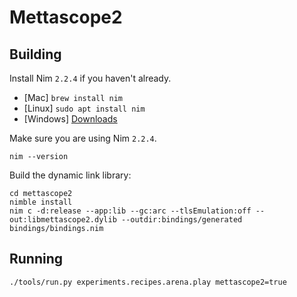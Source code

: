 # Mettascope2

## Building

Install Nim `2.2.4` if you haven't already.

- [Mac] `brew install nim`
- [Linux] `sudo apt install nim`
- [Windows] [Downloads](https://nim-lang.org/install.html)

Make sure you are using Nim `2.2.4`.

```
nim --version
```

Build the dynamic link library:

```
cd mettascope2
nimble install
nim c -d:release --app:lib --gc:arc --tlsEmulation:off --out:libmettascope2.dylib --outdir:bindings/generated bindings/bindings.nim
```

## Running

```
./tools/run.py experiments.recipes.arena.play mettascope2=true
```
